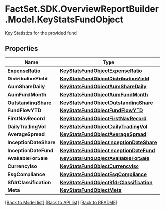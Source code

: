 # FactSet.SDK.OverviewReportBuilder.Model.KeyStatsFundObject
Key Statistics for the provided fund

## Properties

Name | Type | Description | Notes
------------ | ------------- | ------------- | -------------
**ExpenseRatio** | [**KeyStatsFundObjectExpenseRatio**](KeyStatsFundObjectExpenseRatio.md) |  | [optional] 
**DistributionYield** | [**KeyStatsFundObjectDistributionYield**](KeyStatsFundObjectDistributionYield.md) |  | [optional] 
**AumShareDaily** | [**KeyStatsFundObjectAumShareDaily**](KeyStatsFundObjectAumShareDaily.md) |  | [optional] 
**AumFundMonth** | [**KeyStatsFundObjectAumFundMonth**](KeyStatsFundObjectAumFundMonth.md) |  | [optional] 
**OutstandingShare** | [**KeyStatsFundObjectOutstandingShare**](KeyStatsFundObjectOutstandingShare.md) |  | [optional] 
**FundFlowYTD** | [**KeyStatsFundObjectFundFlowYTD**](KeyStatsFundObjectFundFlowYTD.md) |  | [optional] 
**FirstNavRecord** | [**KeyStatsFundObjectFirstNavRecord**](KeyStatsFundObjectFirstNavRecord.md) |  | [optional] 
**DailyTradingVol** | [**KeyStatsFundObjectDailyTradingVol**](KeyStatsFundObjectDailyTradingVol.md) |  | [optional] 
**AverageSpread** | [**KeyStatsFundObjectAverageSpread**](KeyStatsFundObjectAverageSpread.md) |  | [optional] 
**InceptionDateShare** | [**KeyStatsFundObjectInceptionDateShare**](KeyStatsFundObjectInceptionDateShare.md) |  | [optional] 
**InceptionDateFund** | [**KeyStatsFundObjectInceptionDateFund**](KeyStatsFundObjectInceptionDateFund.md) |  | [optional] 
**AvailableForSale** | [**KeyStatsFundObjectAvailableForSale**](KeyStatsFundObjectAvailableForSale.md) |  | [optional] 
**CurrencyIso** | [**KeyStatsFundObjectCurrencyIso**](KeyStatsFundObjectCurrencyIso.md) |  | [optional] 
**EsgCompliance** | [**KeyStatsFundObjectEsgCompliance**](KeyStatsFundObjectEsgCompliance.md) |  | [optional] 
**SfdrClassification** | [**KeyStatsFundObjectSfdrClassification**](KeyStatsFundObjectSfdrClassification.md) |  | [optional] 
**Meta** | [**KeyStatsFundObjectMeta**](KeyStatsFundObjectMeta.md) |  | [optional] 

[[Back to Model list]](../README.md#documentation-for-models) [[Back to API list]](../README.md#documentation-for-api-endpoints) [[Back to README]](../README.md)

